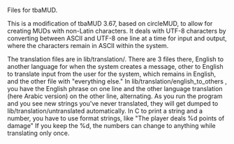 Files for tbaMUD.

This is a modification of tbaMUD 3.67, based on circleMUD, to allow for creating MUDs with non-Latin characters. It deals with UTF-8 characters by converting between ASCII and UTF-8 one line at a time for input and output, where the characters remain in ASCII within the system.

The translation files are in lib/translation/. There are 3 files there, English to another language for when the system creates a message, other to English to translate input from the user for the system, which remains in English, and the other file with "everything else." In lib/translation/english_to_others , you have the English phrase on one line and the other language translation (here Arabic version) on the other line, alternating. As you run the program and you see new strings you've never translated, they will get dumped to lib/translation/untranslated automatically. In C to print a string and a number, you have to use format strings, like "The player deals %d points of damage" If you keep the %d, the numbers can change to anything while translating only once. 

